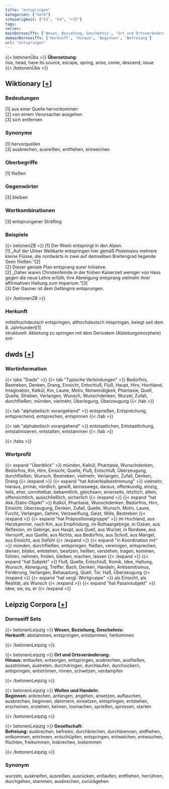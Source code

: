 ```yaml
---
title: "entspringen"
kategorien: ["Verb"]
schwierigkeit: ["k3", "h4", "r15"]
tags:
series:
mainDornseiffs: ['Wesen, Beziehung, Geschehnis', 'Ort und Ortsveränderung', 'Wollen und Handeln', 'Gesellschaft']
domainDornseiffs: ['Herkunft', 'Hinaus', 'Beginnen', 'Befreiung']
url: "entspringen"
---
```


{{< betonenÜbs >}}
**Übersetzung:**  
rise, head, have its source, escape, spring, arise, come, descend, issue  
{{< /betonenÜbs >}}

## Wiktionary [[+](https://de.wiktionary.org/wiki/entspringen)]

### Bedeutungen
[1] aus einer Quelle hervorkommen  
[2] von einem Verursacher ausgehen  
[3] sich entfernen  

### Synonyme
[1] hervorquellen  
[3] ausbrechen, ausreißen, entfliehen, entweichen  

### Oberbegriffe
[1] fließen  

### Gegenwörter
[3] bleiben  

### Wortkombinationen
[3] entsprungener Sträfling  

### Beispiele
{{< betonenZB >}}
[1] Der Rhein entspringt in den Alpen.  
[1] „Auf der Ulmer Weltkarte entspringen hier gemäß Ptolemaios mehrere kleine Flüsse, die nordwärts in zwei auf demselben Breitengrad liegende Seen fließen.“[2]  
[2] Dieser geniale Plan entsprang eurer Initiative.  
[2] „Daher waren Christenfeinde in der frühen Kaiserzeit weniger von Hass gegen die neue Lehre erfüllt; ihre Abneigung entsprang vielmehr ihrer affirmativen Haltung zum Imperium.“[3]  
[3] Der Gauner ist dem Gefängnis entsprungen.  

{{< /betonenZB >}}
### Herkunft
mittelhochdeutsch entspringen, althochdeutsch intspringan, belegt seit dem 8. Jahrhundert[1]  
strukturell: Ableitung zu springen mit dem Derivatem (Ableitungsmorphem) ent-  



## dwds [[+](https://www.dwds.de/wb/entspringen)]

### Wortinformation
{{< tabs "Dwds" >}}
{{< tab "Typische Verbindungen" >}}
Bedürfnis, Bestreben, Denken, Drang, Einsicht, Entschluß, Fluß, Haupt, Hirn, Hochland, Imagination, Kalkül, Km, Laune, Motiv, Notwendigkeit, Phantasie, Quell, Quelle, Streben, Verlangen, Wunsch, Wunschdenken, Wurzel, Zufall, durchfließen, münden, vielmehr, Überlegung, Überzeugung
{{< /tab >}}

{{< tab "alphabetisch vorangehend" >}}
entsprießen, Entsprechung, entsprechend, entsprechen, entspinnen
{{< /tab >}}

{{< tab "alphabetisch vorangehend" >}}
entstaatlichen, Entstaatlichung, entstalinisieren, entstalten, entstammen
{{< /tab >}}

{{< /tabs >}}

### Wortprofil
{{< expand "Überblick" >}} münden, Kalkül, Phantasie, Wunschdenken, Bedürfnis, Km, Hirn, Einsicht, Quelle, Fluß, Entschluß, Überzeugung, durchfließen, Wunsch, Bestreben, vielmehr, Verlangen, Zufall, Denken, Drang {{< /expand >}}
{{< expand "hat Adverbialbestimmung" >}} vielmehr, hieraus, primär, nördlich, gewiß, keineswegs, daraus, offenkundig, einzig, teils, eher, unmittelbar, bekanntlich, gleichsam, einerseits, letztlich, allein, offensichtlich, ausschließlich, sicherlich {{< /expand >}}
{{< expand "hat Akk./Dativ-Objekt" >}} Kalkül, Phantasie, Wunschdenken, Bedürfnis, Hirn, Einsicht, Überzeugung, Denken, Zufall, Quelle, Wunsch, Motiv, Laune, Furcht, Verlangen, Gehirn, Verzweiflung, Geist, Wille, Bestreben {{< /expand >}}
{{< expand "hat Präpositionalgruppe" >}} im Hochland, aus Herzkammer, nach Km, aus Empfindung, im Rothaargebirge, in Ozean, aus Reflexion, im Gebirge, aus Haupt, aus Quell, aus Wurzel, in Nordsee, aus Vernunft, aus Quelle, aus Nichts, aus Bedürfnis, aus Schoß, aus Mangel, aus Einsicht, aus Gefühl {{< /expand >}}
{{< expand "in Koordination mit" >}} münden, durchfließen, entspringen, fließen, vereinigen, entsprechen, dienen, bilden, entstehen, besitzen, heißen, verstehen, tragen, kommen, führen, nehmen, finden, bleiben, machen, lassen {{< /expand >}}
{{< expand "hat Subjekt" >}} Fluß, Quelle, Entschluß, Komik, Idee, Haltung, Wunsch, Abneigung, Treffer, Bach, Denken, Handeln, Antisemitismus, Forderung, Verlangen, Behauptung, Quell, Tor, Haß, Überzeugung {{< /expand >}}
{{< expand "hat vergl. Wortgruppe" >}} als Einsicht, als Realität, als Wunsch {{< /expand >}}
{{< expand "hat Passivsubjekt" >}} Idee, sie, es, er {{< /expand >}}

## Leipzig Corpora [[+](https://corpora.uni-leipzig.de/en/res?word=entspringen&corpusId=deu_newscrawl-public_2018)]

### Dornseiff Sets
{{< betonenLeipzig >}}
**Wesen, Beziehung, Geschehnis:**  
**Herkunft:** abstammen, entspringen, entstammen, herkommen  

{{< /betonenLeipzig >}}


{{< betonenLeipzig >}}
**Ort und Ortsveränderung:**  
**Hinaus:** entlaufen, entsorgen, entspringen, ausbrechen, ausfließen, ausströmen, austreten, durchdringen, durchlaufen, durchsickern, entspringen, entströmen, rinnen, schwitzen, verdampfen  

{{< /betonenLeipzig >}}


{{< betonenLeipzig >}}
**Wollen und Handeln:**  
**Beginnen:** anbrechen, anfangen, angehen, ansetzen, auftauchen, ausbrechen, beginnen, dämmern, einsetzen, entspringen, entstehen, erscheinen, erstehen, keimen, losmachen, sprießen, sprossen, starten  

{{< /betonenLeipzig >}}


{{< betonenLeipzig >}}
**Gesellschaft:**  
**Befreiung:** ausbrechen, befreien, durchbrechen, durchbrennen, entfliehen, entkommen, entrinnen, entschlüpfen, entspringen, entweichen, entwischen, flüchten, freikommen, losbrechen, loskommen  

{{< /betonenLeipzig >}}

### Synonym
wurzeln, auskneifen, ausreißen, ausrücken, entlaufen, entfliehen, herrühren, durchgehen, stammen, ausbrechen, zurückgehen

